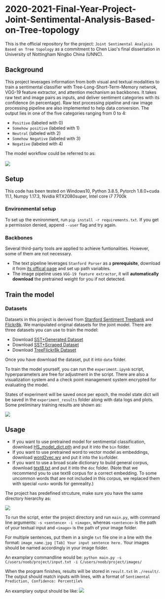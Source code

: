 # 2020-2021-Final-Year-Project-Joint-Sentimental-Analysis-Based-on-Tree-topology
This is the official repository for the project: `Joint Sentimental Analysis Based on Tree topology` as a commitment to Chen Liao's final dissertation in University of Nottingham Ningbo China (UNNC). 

## Background
This project leverages information from both visual and textual modalities to train a sentimental classifier with Tree-Long-Short-Term-Memory netwrok, VGG-19 feature extractor, and attention mechanism as backbones. It takes raw text and image pairs as inputs, and deliver sentiment categories with its confidence (in percentage). Raw text processing pipeline and raw image processing pipeline are also implemented to help data conversion. The output lies in one of the five categories ranging from 0 to 4:<br>

* `Positive` (labeled with 0)
* `Somehow positive` (labeled with 1)
* `Neutral` (labeled with 2)
* `Somehow Negative` (labeled with 3)
* `Negative` (labeled with 4)

The model workflow could be referred to as:<br><br>
![](https://github.com/Jeffrey0Liao/2020-2021-Final-Year-Project-Joint-Sentimental-Analysis-Based-on-Tree-topology/blob/main/resource/f8.png)
<br>

## Setup
This code has been tested on Windows10, Python 3.8.5, Pytorch 1.8.0+cuda 11.1, Numpy 1.17.3, Nvidia RTX2080super, Intel core i7 7700k

### Environmental setup
To set up the evnironment, run `pip install -r requirements.txt`. If you get a permission denied, append `--user` flag and try again.

### Backbones
Several third-party tools are applied to achieve funtionalities. However, some of them are not necessary.

* The text pipeline leverages `Stanford Parser` as a **prerequisite**, download it from [its offical page](https://nlp.stanford.edu/software/lex-parser.shtml#Download) and set up path variables.
* The image pipeline uses `VGG-19 feature extractor`, it will **automatically download** the pretrained weight for you if not detected. 

## Train the model

### Datasets
Datasets in this project is derived from [Stanford Sentiment Treebank](https://nlp.stanford.edu/sentiment/index.html) and [Flickr8k](https://www.kaggle.com/adityajn105/flickr8k/activity). We manipulated original datasets for the joint model. There are three datasets you can use to train the model:

* Download [SST+Generated Dataset]()
* Download [SST+Scraped Dataset]()
* Download [TreeFlickr8k Dataset]()

Once you have download the dataset, put it into `data` folder.

To train the model yourself, you can run the `experiment.ipynb` script, hyperparameters are free for adjustment in the script. There are also a visualization system and a check point management system encrypted for evaluating the model. 

States of experiment will be saved once per epoch, the model state dict will be saved in the `experiment_results` folder along with data logs and plots. Some preliminary training results are shown as:

![](https://github.com/Jeffrey0Liao/2020-2021-Final-Year-Project-Joint-Sentimental-Analysis-Based-on-Tree-topology/blob/main/resource/data.png)

## Usage
* If you want to use pretrained model for sentimental classification, download [HS_model_dict.pth](https://github.com/Jeffrey0Liao/2020-2021-Final-Year-Project/tree/main/bin) and put it into the `bin` folder.
* If you want to use pretrained word to vector model as embeddings, download [word2vec.wv](https://radimrehurek.com/gensim/models/word2vec.html) and put it into the `bin`folder.
* If you want to use a broad scale dictionary to build general corpus, download [text8.txt](https://github.com/chenyuAndroid/deep-learning-examples/blob/master/glove/corpus/text8.train.txt) and put it into the `doc` folder. (Note that we recommend you to use text8 corpus for a correct embedding. To some uncommon words that are not included in this corpus, we replaced them with special `<unk>` words for genreality.)

The project has predefined strcuture, make sure you have the same directory hierarchy as:

![](https://github.com/Jeffrey0Liao/2020-2021-Final-Year-Project-Joint-Sentimental-Analysis-Based-on-Tree-topology/blob/main/resource/hierarchy.png)

To run the script, enter the project directory and run `main.py`, with command line arguments: `-s <sentence> -i <image>`, whereas `<sentence>` is the path of your textual input and `<image>` is the path of your image folder. 

For multiple sentences, put them in a single `txt` file one in a line with the format: `image_name.jpg [Tab] Your input sentence here.` Your images should be named accordingly in your image folder.

An examplary commandline would be:
`python main.py -s C/users/noob/project/input.txt -i C/users/noob/project/images/`

When the program finishes, results will be stored in `result.txt` in `./result/`. The output should match inputs with lines, with a format of `Sentimental Prediction, Confidence: Percentile%`

An examplary output should be like:
![](https://github.com/Jeffrey0Liao/2020-2021-Final-Year-Project-Joint-Sentimental-Analysis-Based-on-Tree-topology/blob/main/resource/output.png)
